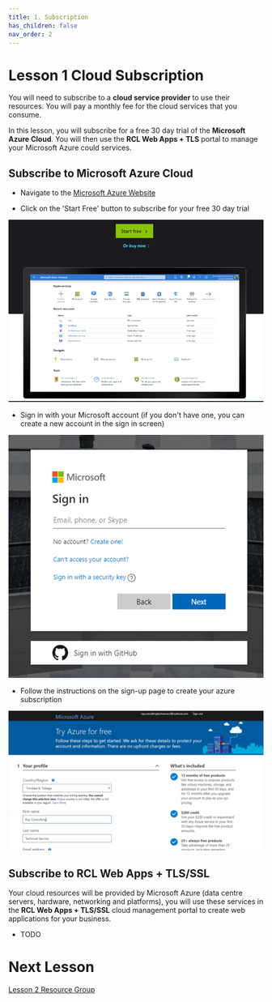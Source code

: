 ```yaml
---
title: 1. Subscription
has_children: false
nav_order: 2
---
```


# Lesson 1 Cloud Subscription

You will need to subscribe to a **cloud service provider** to use their resources. You will pay a monthly fee for the cloud services that you consume.

In this lesson, you will subscribe for a free 30 day trial of the **Microsoft Azure Cloud**. You will then use the **RCL Web Apps + TLS** portal to manage your Microsoft Azure could services.

## Subscribe to Microsoft Azure Cloud

- Navigate to the [Microsoft Azure Website](https://azure.microsoft.com/en-us/free/)

- Click on the 'Start Free' button to subscribe for your free 30 day trial

![subscription](images/subscribe-azure.PNG)

- Sign in with your Microsoft account (if you don't have one, you can create a new account in the sign in screen)

![subscription](images/subscribe-mft-signup.PNG)

- Follow the instructions on the sign-up page to create your azure subscription

![subscription](images/subscribe-azure2.PNG)


## Subscribe to RCL Web Apps + TLS/SSL

Your cloud resources will be provided by Microsoft Azure (data centre servers, hardware, networking and platforms), you will use these services in the **RCL Web Apps + TLS/SSL** cloud management portal to create web applications for your business.

- TODO

# Next Lesson

[Lesson 2 Resource Group](https://rcl-cloud-apps.github.io/cloud101/2-resource-groups.html)

